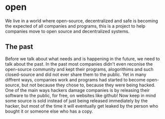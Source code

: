 # open
We live in a world where open-source, decentralized and safe is becoming the expected of all companies and programs, this is a project to help companies move to open source and decentralized systems.

## The past
Before we talk about what needs and is happening in the future, we need to talk about the past. In the past most companies didn't even reconise the open-source community and kept their programs, alogorithims and such closed-source and did not ever share them to the public. Yet in many diffrent ways, companies work and programs had started to become open-source, but not because they chose to, because they were being hacked. One of the main ways hackers damage companies is by releasing their software to the public, for free, on websites like github! Now keep in mind some source is sold instead of just being released immediately by the hacker, but most of the time it will eventually get leaked by the person who bought it or someone else who has a copy.
